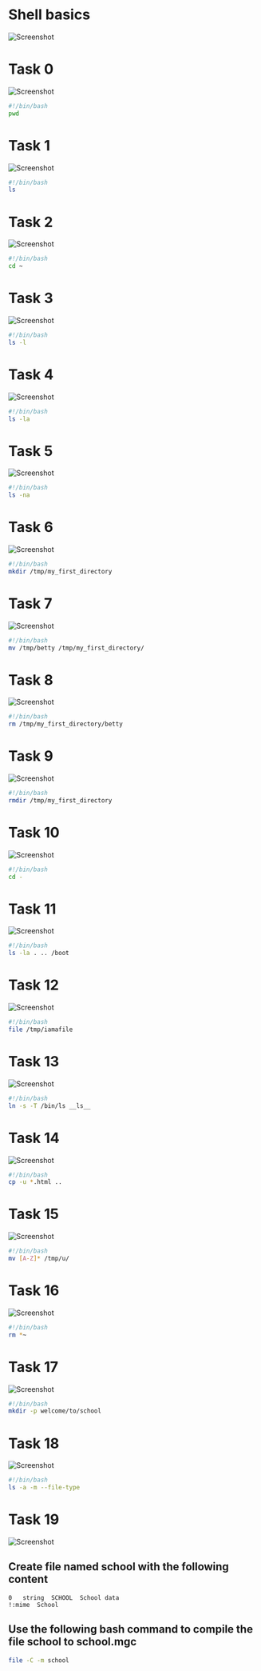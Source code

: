 <h1>Shell basics</h1>

![Screenshot](./assets/rm00.png)

# Task 0
![Screenshot](./assets/rm01.png)

```bash
#!/bin/bash
pwd
```

# Task 1
![Screenshot](./assets/rm02.png)

```bash
#!/bin/bash
ls
```

# Task 2
![Screenshot](./assets/rm03.png)

```bash
#!/bin/bash
cd ~
```

# Task 3
![Screenshot](./assets/rm04.png)

```bash
#!/bin/bash
ls -l
```

# Task 4
![Screenshot](./assets/rm05.png)

```bash
#!/bin/bash
ls -la
```

# Task 5
![Screenshot](./assets/rm06.png)

```bash
#!/bin/bash
ls -na
```

# Task 6
![Screenshot](./assets/rm07.png)

```bash
#!/bin/bash
mkdir /tmp/my_first_directory
```

# Task 7
![Screenshot](./assets/rm08.png)

```bash
#!/bin/bash
mv /tmp/betty /tmp/my_first_directory/
```

# Task 8
![Screenshot](./assets/rm09.png)

```bash
#!/bin/bash
rm /tmp/my_first_directory/betty
```

# Task 9
![Screenshot](./assets/rm10.png)

```bash
#!/bin/bash
rmdir /tmp/my_first_directory
```

# Task 10
![Screenshot](./assets/rm11.png)

```bash
#!/bin/bash
cd -
```

# Task 11
![Screenshot](./assets/rm12.png)

```bash
#!/bin/bash
ls -la . .. /boot
```

# Task 12
![Screenshot](./assets/rm13.png)

```bash
#!/bin/bash
file /tmp/iamafile
```

# Task 13
![Screenshot](./assets/rm14.png)

```bash
#!/bin/bash
ln -s -T /bin/ls __ls__
```

# Task 14
![Screenshot](./assets/rm15.png)

```bash
#!/bin/bash
cp -u *.html ..
```

# Task 15
![Screenshot](./assets/rm16.png)

```bash
#!/bin/bash
mv [A-Z]* /tmp/u/
```

# Task 16
![Screenshot](./assets/rm17.png)

```bash
#!/bin/bash
rm *~
```

# Task 17
![Screenshot](./assets/rm18.png)

```bash
#!/bin/bash
mkdir -p welcome/to/school
```

# Task 18
![Screenshot](./assets/rm19.png)

```bash
#!/bin/bash
ls -a -m --file-type
```

# Task 19
![Screenshot](./assets/rm20.png)

<h2>Create file named school with the following content</h2>

```magic
0	string	SCHOOL	School data
!:mime	School
```

<h2>Use the following bash command to compile the file school to school.mgc</h2>

```bash
file -C -m school
```


